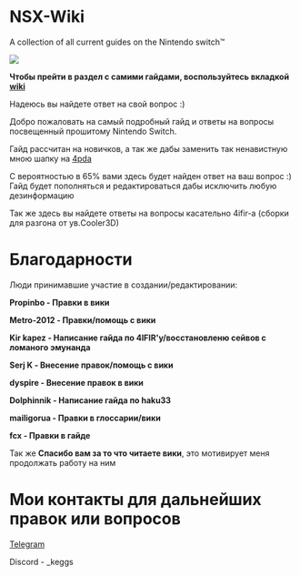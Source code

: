 # NSX-Wiki
A collection of all current guides on the Nintendo switch™️


![](https://i.imgur.com/G7VItmh.png)

**Чтобы прейти в раздел с самими гайдами, воспользуйтесь вкладкой **[wiki](https://github.com/k1gs/NSX-Wiki-/wiki)****


Надеюсь вы найдете ответ на свой вопрос :)


Добро пожаловать на самый подробный гайд и ответы на вопросы посвещенный прошитому Nintendo Switch.

Гайд рассчитан на новичков, а так же дабы заменить так ненавистную мною шапку на [4pda](https://4pda.to/forum/index.php?showtopic=900987&st=54020)

С вероятностью в 65% вами здесь будет найден ответ на ваш вопрос :)
Гайд будет пополняться и редактироваться дабы исключить любую дезинформацию

Так же здесь вы найдете ответы на вопросы касательно 4ifir-a (сборки для разгона от ув.Cooler3D)


# Благодарности
Люди принимавшие участие в создании/редактировании: 

**Propinbo - Правки в вики**

**Metro-2012 - Правки/помощь с вики**

**Kir kapez - Написание гайда по 4IFIR'у/восстановленю сейвов с ломаного эмунанда**

**Serj K - Внесение правок/помощь с вики**

**dyspire - Внесение правок в вики**

**Dolphinnik - Написание гайда по haku33**

**mailigorua - Правки в глоссарии/вики**

**fcx - Правки в гайде**


Так же **Спасибо вам за то что читаете вики**, это мотивирует меня продолжать работу на ним  

# Мои контакты для дальнейших правок или вопросов

[Telegram](https://t.me/k1gsss)

Discord - _keggs

